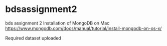 # bdsassignment2
bds assignment 2
Installation of MongoDB on Mac 
https://www.mongodb.com/docs/manual/tutorial/install-mongodb-on-os-x/

Required dataset uploaded

